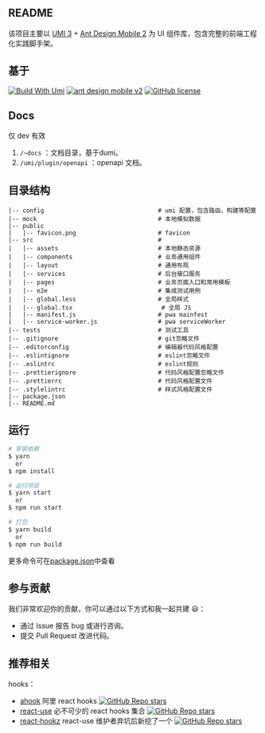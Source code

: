 ﻿## README

该项目主要以 [UMI 3](https://umijs.org/zh/) + [Ant Design Mobile 2](https://mobile.ant.design/) 为 UI 组件库，包含完整的前端工程化实践脚手架。


## 基于
[![Build With Umi](https://img.shields.io/badge/build%20with-umi-028fe4.svg?style=flat-square)](http://umijs.org/)
[![ant design mobile v2](https://img.shields.io/npm/v/antd-mobile.svg?style=flat-square)](https://github.com/ant-design/ant-design-mobile/)
[![GitHub license](https://img.shields.io/badge/license-MIT-blue.svg)]()

## Docs
仅 dev 有效
1. `/~docs` ：文档目录，基于dumi。
2. `/umi/plugin/openapi` ：openapi 文档。
   
## 目录结构

    |-- config                                # umi 配置，包含路由，构建等配置
    |-- mock                                  # 本地模拟数据
    |-- public                                
    |   |-- favicon.png                       # favicon
    |-- src                                   # 
    |   |-- assets                            # 本地静态资源
    |   |-- components                        # 业务通用组件
    |   |-- layout                            # 通用布局
    |   |-- services                          # 后台接口服务
    |   |-- pages                             # 业务页面入口和常用模板
    |   |-- e2e                               # 集成测试用例
    |   |-- global.less                       # 全局样式
    |   |-- global.tsx                         # 全局 JS
    |   |-- manifest.js                       # pwa mainfest
    |   |-- service-worker.js                 # pwa serviceWorker
    |-- tests                                 # 测试工具
    |-- .gitignore                            # git忽略文件
    |-- .editorconfig                         # 编辑器代码风格配置
    |-- .eslintignore                         # eslint忽略文件
    |-- .eslintrc                             # eslint规则
    |-- .prettierignore                       # 代码风格配置忽略文件
    |-- .prettierrc                           # 代码风格配置文件
    |-- .stylelintrc                          # 样式风格配置文件
    |-- package.json                          
    |-- README.md                              


## 运行
```bash
# 安装依赖
$ yarn
  or 
$ npm install

# 运行项目
$ yarn start 
  or 
$ npm run start

# 打包
$ yarn build 
  or 
$ npm run build
```

更多命令可在[package.json](./package.json)中查看


## 参与贡献

我们非常欢迎你的贡献，你可以通过以下方式和我一起共建 :smiley:：

- 通过 Issue 报告 bug 或进行咨询。
- 提交 Pull Request 改进代码。


## 推荐相关

hooks：
- [ahook](https://ahooks.js.org) 阿里 react hooks [![GitHub Repo stars](https://img.shields.io/github/stars/alibaba/hooks?style=social)](https://github.com/alibaba/hooks)
- [react-use](https://github.com/streamich/react-use) 必不可少的 react hooks 集合 [![GitHub Repo stars](https://img.shields.io/github/stars/streamich/react-use?style=social)](https://github.com/streamich/react-use)
- [react-hookz](https://github.com/react-hookz/web) react-use 维护者弃坑后新挖了一个 [![GitHub Repo stars](https://img.shields.io/github/stars/react-hookz/web?style=social)](https://github.com/react-hookz/web)
